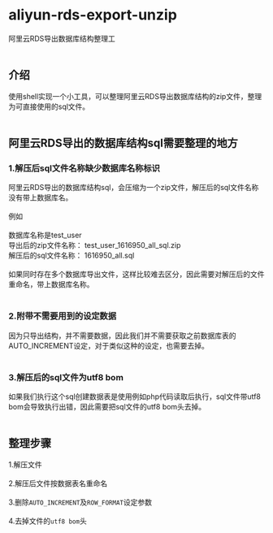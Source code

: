 # aliyun-rds-export-unzip
阿里云RDS导出数据库结构整理工<br><br>

## 介绍
使用shell实现一个小工具，可以整理阿里云RDS导出数据库结构的zip文件，整理为可直接使用的sql文件。<br><br>

## 阿里云RDS导出的数据库结构sql需要整理的地方
### 1.解压后sql文件名称缺少数据库名称标识
阿里云RDS导出的数据库结构sql，会压缩为一个zip文件，解压后的sql文件名称没有带上数据库名。<br><br>
例如<br><br>
数据库名称是test_user<br>
导出后的zip文件名称： test_user_1616950_all_sql.zip<br>
解压后的sql文件名称： 1616950_all.sql<br><br>
如果同时存在多个数据库导出文件，这样比较难去区分，因此需要对解压后的文件重命名，带上数据库名称。<br><br>
### 2.附带不需要用到的设定数据
因为只导出结构，并不需要数据，因此我们并不需要获取之前数据库表的AUTO_INCREMENT设定，对于类似这种的设定，也需要去掉。<br><br>
### 3.解压后的sql文件为utf8 bom
如果我们执行这个sql创建数据表是使用例如php代码读取后执行，sql文件带utf8 bom会导致执行出错，因此需要把sql文件的utf8 bom头去掉。<br><br>


## 整理步骤
1.解压文件<br><br>
2.解压后文件按数据表名重命名<br><br>
3.删除`AUTO_INCREMENT`及`ROW_FORMAT`设定参数<br><br>
4.去掉文件的`utf8 bom`头

